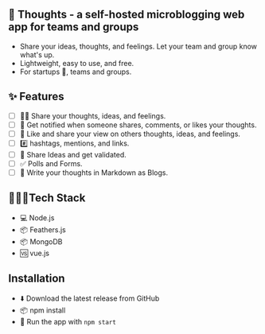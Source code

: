 ## 🧠 Thoughts - a self-hosted microblogging web app for teams and groups
- Share your ideas, thoughts, and feelings. Let your team and group know what's up.
- Lightweight, easy to use, and free.
- For startups 🚀, teams and groups.

## ✨ Features
- [ ] ✍🏻 Share your thoughts, ideas, and feelings.
- [ ] 🔔 Get notified when someone shares, comments, or likes your thoughts.
- [ ] 💖 Like and share your view on others thoughts, ideas, and feelings.
- [ ] #️⃣ hashtags, mentions, and links.
- [ ] 🧠 Share Ideas and get validated.
- [ ] ✅ Polls and Forms.
- [ ] 📝 Write your thoughts in Markdown as Blogs.

## 👩🏻‍💻Tech Stack
- 💻 Node.js
- 📦 Feathers.js
- 📦 MongoDB
- 🆚 vue.js

## Installation
- ⬇️ Download the latest release from GitHub
- 📦 npm install
- 🔌 Run the app with `npm start`